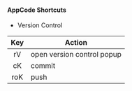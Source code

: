 #### AppCode Shortcuts
- Version Control

|Key|Action|
|:---:|---|
|rV   |open version control popup|
|cK   |commit|
|roK  |push|


